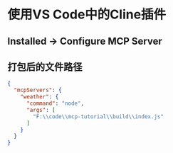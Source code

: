 # 使用VS Code中的Cline插件

## Installed -> Configure MCP Server

## 打包后的文件路径

``` json
{
  "mcpServers": {
    "weather": {
      "command": "node",
      "args": [
        "F:\\code\\mcp-tutorial\\build\\index.js"
      ]
    }
  }
}
```
